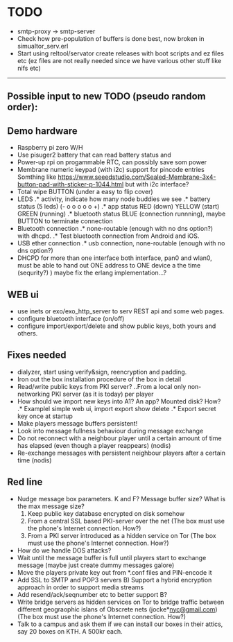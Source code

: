 

# TODO
* smtp-proxy -> smtp-server
* Check how pre-population of buffers is done best, now broken in simualtor_serv.erl
* Start using reltool/servator create releases with boot scripts and ez files etc (ez files are not really needed since we have various other stuff like nifs etc)

---

## Possible input to new TODO (pseudo random order):

## Demo hardware
* Raspberry pi zero W/H
* Use pisuger2 battery that can read battery status and
* Power-up rpi on progammable RTC, can possibly save som power
* Membrane numeric keypad (with i2c) support for pincode entries
 Somthing like <https://www.seeedstudio.com/Sealed-Membrane-3x4-button-pad-with-sticker-p-1044.html> but with i2c interface?
* Total wipe BUTTON (under a easy to flip cover)
* LEDS
.* activity, indicate how many node buddies we see
.* battery status (5 leds) (- o o o o o +)
.* app status RED (down) YELLOW (start) GREEN (running)
.* bluetooth status  BLUE (connection runnning),
maybe BUTTON to terminate connection
* Bluetooth connection
.* none-routable (enough with no dns option?) with dhcpd.
.* Test bluetooth connection from Android and iOS.
* USB ether connection
.* usb connection, none-routable (enough with no dns option?)
* DHCPD for more than one interface
 both interface, pan0 and wlan0, must be able to hand out ONE address
 to ONE device a the time (sequrity?)
 ) maybe fix the erlang implementation...?

## WEB ui
* use inets or exo/exo\_http\_server to serv REST api and some web pages.
* configure bluetooth interface (on/off)
* configure import/export/delete and show public keys, both yours and others.

## Fixes needed
* dialyzer, start using verify&sign, reencryption and padding.
* Iron out the box installation procedure of the box in detail
* Read/write public keys from PKI server?
..From a local only non-networking PKI server (as it is today) per player
* How should we import new keys into A1? An app? Mounted disk? How?
.* Examplel simple web ui, import export show delete
.* Export secret key once at startup
* Make players message buffers persistent!
* Look into message fullness behaviour during message exchange
* Do not reconnect with a neighbour player until a certain amount of time has elapsed (even though a player reappears) (nodis)
* Re-exchange messages with persistent neighbour players after a certain time (nodis)

## Red line
* Nudge message box parameters. K and F? Message buffer size? What is the max message size?
  1) Keep public key database encrypted on disk somehow
  2) From a central SSL based PKI-server over the net
     (The box must use the phone's Internet connection. How?)
  3) From a PKI server introduced as a hidden service on Tor
     (The box must use the phone's Internet connection. How?)
* How do we handle DOS attacks?
* Wait until the message buffer is full until players start to exchange message (maybe just create dummy messages galore)
* Move the players private key out from *.conf files and PIN-encode it
* Add SSL to SMTP and POP3 servers
B) Support a hybrid encryption approach in order to support media streams
* Add resend/ack/seqnumber etc to better support B?
* Write bridge servers as hidden services on Tor to bridge traffic between different geograophic islans of Obscrete nets (jocke*nyc@gmail.com) (The box must use the phone's Internet connection. How?)
* Talk to a campus and ask them if we can install our boxes in their attics, say 20 boxes on KTH. A 500kr each.
